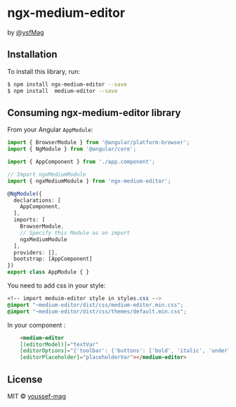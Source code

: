 # ngx-medium-editor

by [@ysfMag](https://twitter.com/ysfMag)

## Installation

To install this library, run:

```bash
$ npm install ngx-medium-editor --save
$ npm install  medium-editor --save
```

## Consuming ngx-medium-editor library


From your Angular `AppModule`:

```typescript
import { BrowserModule } from '@angular/platform-browser';
import { NgModule } from '@angular/core';

import { AppComponent } from './app.component';

// Import ngxMediumModule
import { ngxMediumModule } from 'ngx-medium-editor';

@NgModule({
  declarations: [
    AppComponent,
  ],
  imports: [
    BrowserModule,
    // Specify this Module as an import
    ngxMediumModule
  ],
  providers: [],
  bootstrap: [AppComponent]
})
export class AppModule { }
```

You need to add css in your style:

```css
<!-- import meduim-editor style in styles.css -->
@import "~medium-editor/dist/css/medium-editor.min.css";
@import "~medium-editor/dist/css/themes/default.min.css"; 
```



In your component :


```HTML
    <medium-editor
    [(editorModel)]="textVar"
    [editorOptions]="{'toolbar': {'buttons': ['bold', 'italic', 'underline', 'h1', 'h2', 'h3']}}"
    [editorPlaceholder]="placeholderVar"></medium-editor>
```




## License

MIT © [youssef-mag](mailto:youssefmaghzaz@gmail.com)
